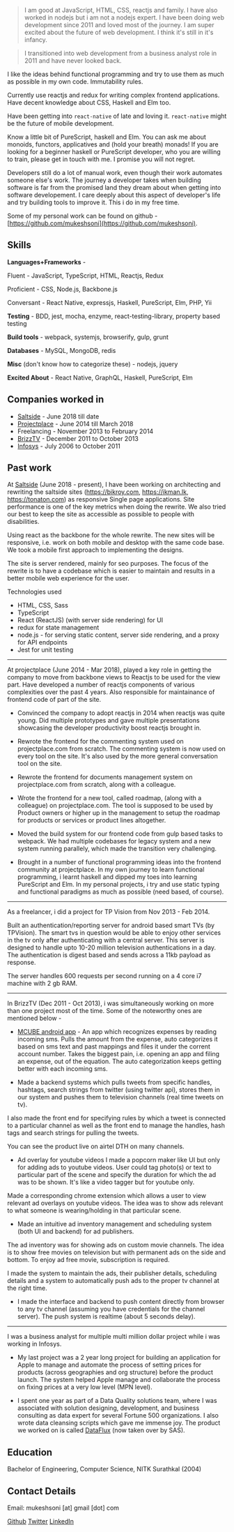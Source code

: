 > I am good at JavaScript, HTML, CSS, reactjs and family. I have also worked in nodejs but i am not a nodejs expert. I have been doing web development since 2011 and loved most of the journey. I am super excited about the future of web development. I think it's still in it's infancy.

> I transitioned into web development from a business analyst role in 2011 and have never looked back.

I like the ideas behind functional programming and try to use them as much as possible in my own code. Immutability rules.

Currently use reactjs and redux for writing complex frontend applications. Have decent knowledge about CSS, Haskell and Elm too.

Have been getting into `react-native` of late and loving it. `react-native` might be the future of mobile development.

Know a little bit of PureScript, haskell and Elm. You can ask me about monoids, functors, applicatives and (hold your breath) monads! If you are looking for a beginner haskell or PureScript developer, who you are willing to train, please get in touch with me. I promise you will not regret.

Developers still do a lot of manual work, even though their work automates someone else's work. The journey a developer takes when building software is far from the promised land they dream about when getting into software developement. I care deeply about this aspect of developer's life and try building tools to improve it. This i do in my free time.

Some of my personal work can be found on github - [https://github.com/mukeshsoni](https://github.com/mukeshsoni).

## Skills

**Languages+Frameworks** - 

  Fluent - JavaScript, TypeScript, HTML, Reactjs, Redux
  
  Proficient - CSS, Node.js, Backbone.js

  Conversant - React Native, expressjs, Haskell, PureScript, Elm, PHP, Yii

**Testing** - BDD, jest, mocha, enzyme, react-testing-library, property based testing

**Build tools** - webpack, systemjs, browserify, gulp, grunt

**Databases** - MySQL, MongoDB, redis

**Misc** (don't know how to categorize these) - nodejs, jquery

**Excited About** - React Native, GraphQL, Haskell, PureScript, Elm 

## Companies worked in

* <a href='https://saltside.se' target='_blank'>Saltside</a> - June 2018 till date
* <a href='https://projectplace.com' target='_blank'>Projectplace</a> - June 2014 till March 2018
* Freelancing - November 2013 to February 2014
* <a href='http://brizztv.com' target='_blank'>BrizzTV</a> - December 2011 to October 2013
* <a href='https://www.infosys.com' target='_blank'>Infosys</a> - July 2006 to October 2011

## Past work

At [Saltside](https://saltside.se/) (June 2018 - present), I have been working on architecting and rewriting the saltside sites (https://bikroy.com, https://ikman.lk, https://tonaton.com) as responsive Single page applications. Site performance is one of the key metrics when doing the rewrite. We also tried our best to keep the site as accessible as possible to people with disabilities.

Using react as the backbone for the whole rewrite. The new sites will be responsive, i.e. work on both mobile and desktop with the same code base. We took a mobile first approach to implementing the designs.

The site is server rendered, mainly for seo purposes.
The focus of the rewrite is to have a codebase which is easier to maintain and results in a better mobile web experience for the user.

Technologies used

* HTML, CSS, Sass
* TypeScript
* React (ReactJS) (with server side rendering) for UI
* redux for state management
* node.js - for serving static content, server side rendering, and a proxy for API endpoints
* Jest for unit testing

---

At projectplace (June 2014 - Mar 2018), played a key role in getting the company to move from backbone views to Reactjs to be used for the view part. Have developed a number of reactjs components of various complexities over the past 4 years. Also responsible for maintainance of frontend code of part of the site.

* Convinced the company to adopt reactjs in 2014 when reactjs was quite young. Did multiple prototypes and gave multiple presentations showcasing the developer productivity boost reactjs brought in.

* Rewrote the frontend for the commenting system used on projectplace.com from scratch. The commenting system is now used on every tool on the site. It's also used by the more general conversation tool on the site.

* Rewrote the frontend for documents management system on projectplace.com from scratch, along with a colleague.

* Wrote the frontend for a new tool, called roadmap, (along with a colleague) on projectplace.com. The tool is supposed to be used by Product owners or higher up in the management to setup the roadmap for products or services or product lines altogether.

* Moved the build system for our frontend code from gulp based tasks to webpack. We had multiple codebases for legacy system and a new system running parallely, which made the transition very challenging.

* Brought in a number of functional programming ideas into the frontend community at projectplace. In my own journey to learn functional programming, i learnt haskell and dipped my toes into learning PureScript and Elm. In my personal projects, i try and use static typing and functional paradigms as much as possible (need based, of course).

---

As a freelancer, i did a project for TP Vision from Nov 2013 - Feb 2014.

Built an authentication/reporting server for android based smart TVs (by TPVision). The smart tvs in question would be able to enjoy other services in the tv only after authenticating with a central server. This server is designed to handle upto 10-20 million television authentications in a day. The authentication is digest based and sends across a 11kb payload as response.

The server handles 600 requests per second running on a 4 core i7 machine with 2 gb RAM.

---

In BrizzTV (Dec 2011 - Oct 2013), i was simultaneously working on more than one project most of the time. Some of the noteworthy ones are mentioned below -

* [MCUBE android app](https://play.google.com/store/apps/details?id=com.brizztv.mcube) - An app which recognizes expenses by reading incoming sms. Pulls the amount from the expense, auto categorizes it based on sms text and past mappings and files it under the corrent account number. Takes the biggest pain, i.e. opening an app and filing an expense, out of the equation. The auto categorization keeps getting better with each incoming sms.

* Made a backend systems which pulls tweets from specific handles, hashtags, search strings from twitter (using twitter api), stores them in our system and pushes them to television channels (real time tweets on tv).

I also made the front end for specifying rules by which a tweet is connected to a particular channel as well as the front end to manage the handles, hash tags and search strings for pulling the tweets.

You can see the product live on airtel DTH on many channels.

* Ad overlay for youtube videos
  I made a popcorn maker like UI but only for adding ads to youtube videos. User could tag photo(s) or text to particular part of the scene and specify the duration for which the ad was to be shown. It's like a video tagger but for youtube only.

Made a corresponding chrome extension which allows a user to view relevant ad overlays on youtube videos. The idea was to show ads relevant to what someone is wearing/holding in that particular scene.

* Made an intuitive ad inventory management and scheduling system (both UI and backend) for ad publishers.

The ad inventory was for showing ads on custom movie channels. The idea is to show free movies on television but with permanent ads on the side and bottom. To enjoy ad free movie, subscription is required.

I made the system to maintain the ads, their publisher details, scheduling details and a system to automatically push ads to the proper tv channel at the right time.

* I made the interface and backend to push content directly from browser to any tv channel (assuming you have credentials for the channel server). The push system is realtime (about 5 seconds delay).

---

I was a business analyst for multiple multi million dollar project while i was working in Infosys.

* My last project was a 2 year long project for building an application for Apple to manage and automate the process of setting prices for products (across geographies and org structure) before the product launch. The system helped Apple manage and collaborate the process on fixing prices at a very low level (MPN level).

* I spent one year as part of a Data Quality solutions team, where I was associated with solution designing, development, and business consulting as data expert for several Fortune 500 organizations. I also wrote data cleansing scripts which gave me immense joy. The product we worked on is called [DataFlux](http://support.sas.com/software/products/dataflux/) (now taken over by SAS).

## Education

Bachelor of Engineering, Computer Science, NITK Surathkal (2004)

## Contact Details

Email: mukeshsoni [at] gmail [dot] com

[Github](https://github.com/mukeshsoni 'Some stuff on github')
[Twitter](https://twitter.com/mukeshsoni 'Find me on twitter!')
[LinkedIn](http://www.linkedin.com/profile/view?id=12151475 'LinkedIn too, sigh :(')
